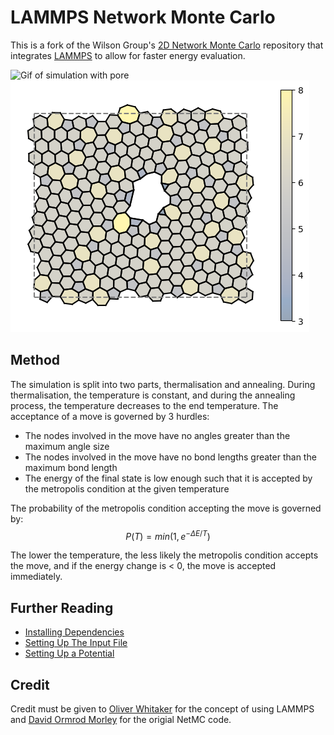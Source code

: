 # LAMMPS Network Monte Carlo


This is a fork of the Wilson Group's [2D Network Monte Carlo](https://github.com/WilsonGroupOxford/Network-Monte-Carlo) repository that integrates [LAMMPS](https://github.com/lammps/lammps) to allow for faster energy evaluation.

![Gif of simulation with pore](gallery/bond_rotation_demo_2.gif)
![Image of final network](gallery/pore.png)



## Method
The simulation is split into two parts, thermalisation and annealing. During thermalisation, the temperature is constant, and during the annealing process, the temperature decreases to the end temperature. The acceptance of a move is governed by 3 hurdles:

* The nodes involved in the move have no angles greater than the maximum angle size
* The nodes involved in the move have no bond lengths greater than the maximum bond length
* The energy of the final state is low enough such that it is accepted by the metropolis condition at the given temperature

The probability of the metropolis condition accepting the move is governed by:
$$P(T) = min(1,  e^{-\Delta E/T})$$

The lower the temperature, the less likely the metropolis condition accepts the move, and if the energy change is < 0, the move is accepted immediately.

## Further Reading

* [Installing Dependencies](docs/installing_dependencies.md)
* [Setting Up The Input File](docs/setting_up_the_input_file.md)
* [Setting Up a Potential](docs/setting_up_a_potential.md)

## Credit

Credit must be given to [Oliver Whitaker](https://github.com/oliwhitg) for the concept of using LAMMPS and [David Ormrod Morley](https://github.com/dormrod) for the origial NetMC code.
